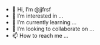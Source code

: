 - 👋 Hi, I’m @jjfrsf
- 👀 I’m interested in ...
- 🌱 I’m currently learning ...
- 💞️ I’m looking to collaborate on ...
- 📫 How to reach me ...

<!---
jjfrsf/jjfrsf is a ✨ special ✨ repository because its `README.md` (this file) appears on your GitHub profile.
You can click the Preview link to take a look at your changes.
--->
